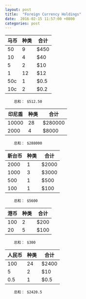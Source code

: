 ```yaml
---
layout: post
title:  "Foreign Currency Holdings"
date:  2016-02-15 11:57:00 +0800
categories: post
---
```

| 马币 | 种类 | 合计 |
| --- | --- | --- |
|50     |  9   | $450 |
|10     |  4   | $40 |
|5      |  2   | $10 |
|1      |  12  | $12 |
|50c    |  1   | $0.5 |
|10c    |  2   | $0.2 |

		总和： $512.50

印尼盾  | 种类 | 合计
------ | ---- | -----
10000  |  28  | $280000
2000   |  4   | $8000

		总和： $288000

新台币  | 种类 | 合计
------ | ---- | -----
2000   |  1   | $2000
1000   |  3   | $3000
500    |  1   | $500
100    |  1   | $100

		总和： $5600

港币   | 种类  | 合计
------ | ---- | -----
100    |  2   | $200
20     |  5   | $100

		总和： $300

人民币  | 种类 | 合计
------ | ---- | -----
100    |  24  | $2400
5      |  2   | $10
0.5    |  1   | $0.5

		总和： $2420.5